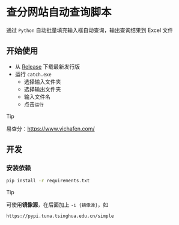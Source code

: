 # 查分网站自动查询脚本

通过 `Python` 自动批量填充输入框自动查询，输出查询结果到 Excel 文件

## 开始使用
- 从 [Release](https://github.com/Jursin/score-website-catching/releases/) 下载最新发行版
- 运行 `catch.exe`
  - 选择输入文件夹
  - 选择输出文件夹
  - 输入文件名
  - 点击`运行`

> [!tip]
> 易查分：https://www.yichafen.com/

## 开发

### 安装依赖

```bash
pip install -r requirements.txt
```

> [!tip]
> 可使用**镜像源**，在后面加上 `-i {镜像源}`，如
```
https://pypi.tuna.tsinghua.edu.cn/simple
```